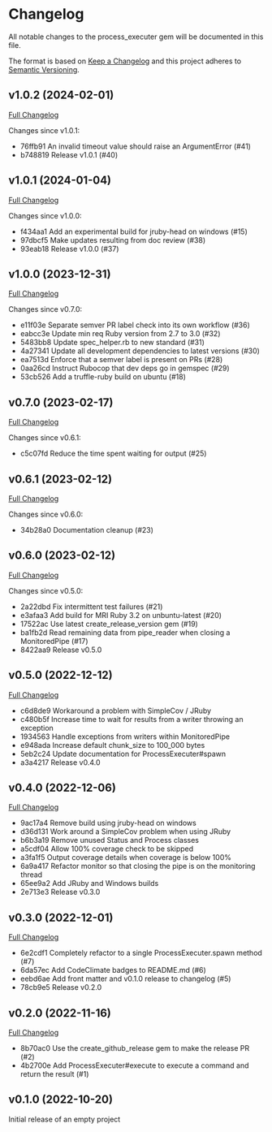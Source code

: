 # Changelog

All notable changes to the process_executer gem will be documented in this file.

The format is based on [Keep a Changelog](https://keepachangelog.com/en/1.0.0/)
and this project adheres to [Semantic Versioning](https://semver.org/spec/v2.0.0.html).

## v1.0.2 (2024-02-01)

[Full Changelog](https://github.com/main-branch/process_executer/compare/v1.0.1..v1.0.2)

Changes since v1.0.1:

* 76ffb91 An invalid timeout value should raise an ArgumentError (#41)
* b748819 Release v1.0.1 (#40)

## v1.0.1 (2024-01-04)

[Full Changelog](https://github.com/main-branch/process_executer/compare/v1.0.0..v1.0.1)

Changes since v1.0.0:

* f434aa1 Add an experimental build for jruby-head on windows (#15)
* 97dbcf5 Make updates resulting from doc review (#38)
* 93eab18 Release v1.0.0 (#37)

## v1.0.0 (2023-12-31)

[Full Changelog](https://github.com/main-branch/process_executer/compare/v0.7.0..v1.0.0)

Changes since v0.7.0:

* e11f03e Separate semver PR label check into its own workflow (#36)
* eabcc3e Update min req Ruby version from 2.7 to 3.0 (#32)
* 5483bb8 Update spec_helper.rb to new standard (#31)
* 4a27341 Update all development dependencies to latest versions (#30)
* ea7513d Enforce that a semver label is present on PRs (#28)
* 0aa26cd Instruct Rubocop that dev deps go in gemspec (#29)
* 53cb526 Add a truffle-ruby build on ubuntu (#18)

## v0.7.0 (2023-02-17)

[Full Changelog](https://github.com/main-branch/process_executer/compare/v0.6.1..v0.7.0)

Changes since v0.6.1:

* c5c07fd Reduce the time spent waiting for output (#25)

## v0.6.1 (2023-02-12)

[Full Changelog](https://github.com/main-branch/process_executer/compare/v0.6.0..v0.6.1)

Changes since v0.6.0:

* 34b28a0 Documentation cleanup (#23)

## v0.6.0 (2023-02-12)

[Full Changelog](https://github.com/main-branch/process_executer/compare/v0.5.0..v0.6.0)

Changes since v0.5.0:

* 2a22dbd Fix intermittent test failures (#21)
* e3afaa3 Add build for MRI Ruby 3.2 on unbuntu-latest (#20)
* 17522ac Use latest create_release_version gem (#19)
* ba1fb2d Read remaining data from pipe_reader when closing a MonitoredPipe (#17)
* 8422aa9 Release v0.5.0

## v0.5.0 (2022-12-12)

[Full Changelog](https://github.com/main-branch/process_executer/compare/v0.4.0...v0.5.0)

* c6d8de9 Workaround a problem with SimpleCov / JRuby
* c480b5f Increase time to wait for results from a writer throwing an exception
* 1934563 Handle exceptions from writers within MonitoredPipe
* e948ada Increase default chunk_size to 100_000 bytes
* 5eb2c24 Update documentation for ProcessExecuter#spawn
* a3a4217 Release v0.4.0

## v0.4.0 (2022-12-06)

[Full Changelog](https://github.com/main-branch/process_executer/compare/v0.3.0...v0.4.0)

* 9ac17a4 Remove build using jruby-head on windows
* d36d131 Work around a SimpleCov problem when using JRuby
* b6b3a19 Remove unused Status and Process classes
* a5cdf04 Allow 100% coverage check to be skipped
* a3fa1f5 Output coverage details when coverage is below 100%
* 6a9a417 Refactor monitor so that closing the pipe is on the monitoring thread
* 65ee9a2 Add JRuby and Windows builds
* 2e713e3 Release v0.3.0

## v0.3.0 (2022-12-01)

[Full Changelog](https://github.com/main-branch/process_executer/compare/v0.2.0...v0.3.0)

* 6e2cdf1 Completely refactor to a single ProcessExecuter.spawn method (#7)
* 6da57ec Add CodeClimate badges to README.md (#6)
* eebd6ae Add front matter and v0.1.0 release to changelog (#5)
* 78cb9e5 Release v0.2.0

## v0.2.0 (2022-11-16)

[Full Changelog](https://github.com/main-branch/process_executer/compare/v0.1.0...v0.2.0)

* 8b70ac0 Use the create_github_release gem to make the release PR (#2)
* 4b2700e Add ProcessExecuter#execute to execute a command and return the result (#1)

## v0.1.0 (2022-10-20)

Initial release of an empty project
